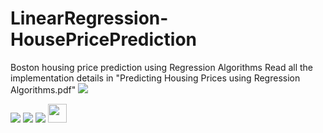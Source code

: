 # LinearRegression-HousePricePrediction
Boston housing price prediction using Regression Algorithms
Read all the implementation details in "Predicting Housing Prices using Regression Algorithms.pdf"
<img src="https://raw.githubusercontent.com/thenomaniqbal/LinearRegression-HousePricePrediction/blob/master/plots/predictions_vs_ytest.png">

<img src="https://raw.githubusercontent.com/thenomaniqbal/LinearRegression-HousePricePrediction/blob/master/plots/model_mse_scores.png">

<img src="https://raw.githubusercontent.com/thenomaniqbal/LinearRegression-HousePricePrediction/blob/master/plots/feature_importance.png">

<img src="https://raw.githubusercontent.com/thenomaniqbal/LinearRegression-HousePricePrediction/blob/master/plots/pairplot.png">

<img src="https://raw.githubusercontent.com/thenomaniqbal/thenomaniqbal/master/wave.gif" width="30px">
